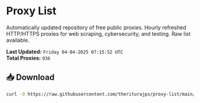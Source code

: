 # Proxy List

Automatically updated repository of free public proxies. Hourly refreshed HTTP/HTTPS proxies for web scraping, cybersecurity, and testing. Raw list available.

**Last Updated:** `Friday 04-04-2025 07:15:52 UTC`  
**Total Proxies:** `936`

## 📥 Download
```bash
curl -O https://raw.githubusercontent.com/theriturajps/proxy-list/main/proxies.txt
